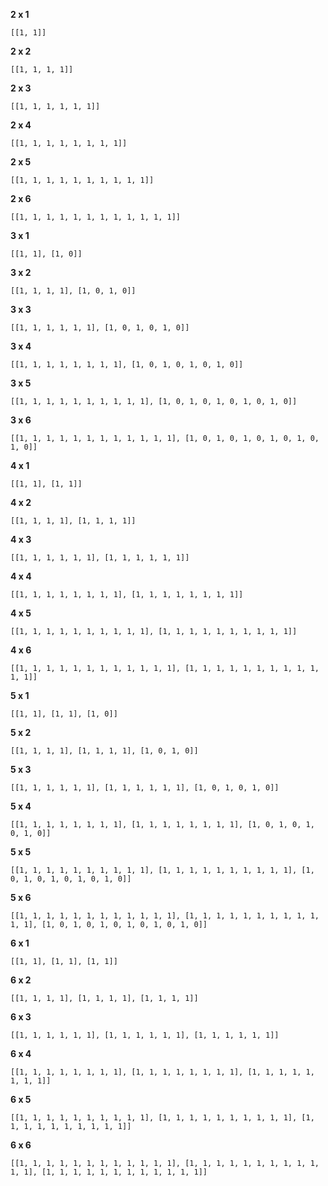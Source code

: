 **2 x 1**
```
[[1, 1]]
```

**2 x 2**
```
[[1, 1, 1, 1]]
```

**2 x 3**
```
[[1, 1, 1, 1, 1, 1]]
```

**2 x 4**
```
[[1, 1, 1, 1, 1, 1, 1, 1]]
```

**2 x 5**
```
[[1, 1, 1, 1, 1, 1, 1, 1, 1, 1]]
```

**2 x 6**
```
[[1, 1, 1, 1, 1, 1, 1, 1, 1, 1, 1, 1]]
```

**3 x 1**
```
[[1, 1], [1, 0]]
```

**3 x 2**
```
[[1, 1, 1, 1], [1, 0, 1, 0]]
```

**3 x 3**
```
[[1, 1, 1, 1, 1, 1], [1, 0, 1, 0, 1, 0]]
```

**3 x 4**
```
[[1, 1, 1, 1, 1, 1, 1, 1], [1, 0, 1, 0, 1, 0, 1, 0]]
```

**3 x 5**
```
[[1, 1, 1, 1, 1, 1, 1, 1, 1, 1], [1, 0, 1, 0, 1, 0, 1, 0, 1, 0]]
```

**3 x 6**
```
[[1, 1, 1, 1, 1, 1, 1, 1, 1, 1, 1, 1], [1, 0, 1, 0, 1, 0, 1, 0, 1, 0, 1, 0]]
```

**4 x 1**
```
[[1, 1], [1, 1]]
```

**4 x 2**
```
[[1, 1, 1, 1], [1, 1, 1, 1]]
```

**4 x 3**
```
[[1, 1, 1, 1, 1, 1], [1, 1, 1, 1, 1, 1]]
```

**4 x 4**
```
[[1, 1, 1, 1, 1, 1, 1, 1], [1, 1, 1, 1, 1, 1, 1, 1]]
```

**4 x 5**
```
[[1, 1, 1, 1, 1, 1, 1, 1, 1, 1], [1, 1, 1, 1, 1, 1, 1, 1, 1, 1]]
```

**4 x 6**
```
[[1, 1, 1, 1, 1, 1, 1, 1, 1, 1, 1, 1], [1, 1, 1, 1, 1, 1, 1, 1, 1, 1, 1, 1]]
```

**5 x 1**
```
[[1, 1], [1, 1], [1, 0]]
```

**5 x 2**
```
[[1, 1, 1, 1], [1, 1, 1, 1], [1, 0, 1, 0]]
```

**5 x 3**
```
[[1, 1, 1, 1, 1, 1], [1, 1, 1, 1, 1, 1], [1, 0, 1, 0, 1, 0]]
```

**5 x 4**
```
[[1, 1, 1, 1, 1, 1, 1, 1], [1, 1, 1, 1, 1, 1, 1, 1], [1, 0, 1, 0, 1, 0, 1, 0]]
```

**5 x 5**
```
[[1, 1, 1, 1, 1, 1, 1, 1, 1, 1], [1, 1, 1, 1, 1, 1, 1, 1, 1, 1], [1, 0, 1, 0, 1, 0, 1, 0, 1, 0]]
```

**5 x 6**
```
[[1, 1, 1, 1, 1, 1, 1, 1, 1, 1, 1, 1], [1, 1, 1, 1, 1, 1, 1, 1, 1, 1, 1, 1], [1, 0, 1, 0, 1, 0, 1, 0, 1, 0, 1, 0]]
```

**6 x 1**
```
[[1, 1], [1, 1], [1, 1]]
```

**6 x 2**
```
[[1, 1, 1, 1], [1, 1, 1, 1], [1, 1, 1, 1]]
```

**6 x 3**
```
[[1, 1, 1, 1, 1, 1], [1, 1, 1, 1, 1, 1], [1, 1, 1, 1, 1, 1]]
```

**6 x 4**
```
[[1, 1, 1, 1, 1, 1, 1, 1], [1, 1, 1, 1, 1, 1, 1, 1], [1, 1, 1, 1, 1, 1, 1, 1]]
```

**6 x 5**
```
[[1, 1, 1, 1, 1, 1, 1, 1, 1, 1], [1, 1, 1, 1, 1, 1, 1, 1, 1, 1], [1, 1, 1, 1, 1, 1, 1, 1, 1, 1]]
```

**6 x 6**
```
[[1, 1, 1, 1, 1, 1, 1, 1, 1, 1, 1, 1], [1, 1, 1, 1, 1, 1, 1, 1, 1, 1, 1, 1], [1, 1, 1, 1, 1, 1, 1, 1, 1, 1, 1, 1]]
```
